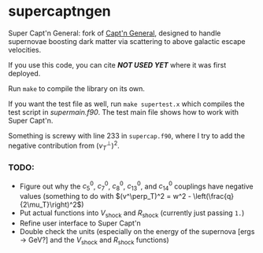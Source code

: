# supercaptngen

Super Capt'n General: fork of [Capt'n General](https://github.com/aaronvincent/captngen), designed to handle supernovae boosting dark matter via scattering to above galactic escape velocities.

If you use this code, you can cite **_NOT USED YET_** where it was first deployed.

Run `make` to compile the library on its own.

If you want the test file as well, run `make supertest.x` which compiles the test script in *supermain.f90*.
The test main file shows how to work with Super Capt'n.

Something is screwy with line 233 in `supercap.f90`, where I try to add the negative contribution from $(v^\perp_T)^2$.

### TODO:

- Figure out why the $c_{5}^{0}$, $c_{7}^{0}$, $c_{8}^{0}$, $c_{13}^{0}$, and $c_{14}^{0}$ couplings have negative values (something to do with $(v^\perp_T)^2 = w^2 - \left(\frac{q}{2\mu_T}\right)^2$)
- Put actual functions into $V_\text{shock}$ and $R_\text{shock}$ (currently just passing `1.`)
- Refine user interface to Super Capt'n
- Double check the units (especially on the energy of the supernova [ergs -> GeV?] and the $V_\text{shock}$ and $R_\text{shock}$ functions)
